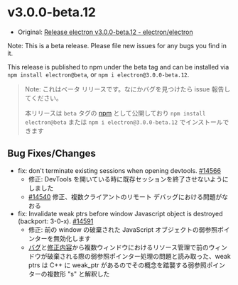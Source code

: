 # v3.0.0-beta.12

* Original: [Release electron v3.0.0-beta.12 - electron/electron](https://github.com/electron/electron/releases/tag/v3.0.0-beta.12)

Note: This is a beta release. Please file new issues for any bugs you find in it.

This release is published to npm under the beta tag and can be installed via `npm install electron@beta`, or `npm i electron@3.0.0-beta.12`.

> Note: これはベータ リリースです。なにかバグを見つけたら issue 報告してください。
>
> 本リリースは `beta` タグの [npm](https://www.npmjs.com/package/electron) として公開しており `npm install electron@beta` または `npm i electron@3.0.0-beta.12` でインストールできます

## Bug Fixes/Changes

* fix: don't terminate existing sessions when opening devtools. [#14566](https://github.com/electron/electron/pull/14566)
  * 修正: DevTools を開いている時に既存セッションを終了させないようにしました
  * [#14540](https://github.com/electron/electron/issues/14540) 修正、複数クライアントのリモート デバッグにおける問題がなおる
* fix: Invalidate weak ptrs before window Javascript object is destroyed (backport: 3-0-x). [#14591](https://github.com/electron/electron/pull/14591)
  * 修正: 前の window の破棄された JavaScript オブジェクトの弱参照ポインターを無効化します
  * [バグ](https://github.com/electron/electron/issues/14513)と[修正内容](https://github.com/electron/electron/pull/14591/files)から複数ウィンドウにおけるリソース管理で前のウィンドウが破棄される際の弱参照ポインター処理の問題と読み取った、weak ptrs は C++ に weak_ptr があるのでその概念を踏襲する弱参照ポインターの複数形 "s" と解釈した
